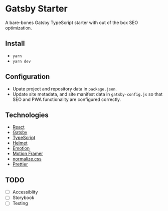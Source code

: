 # Gatsby Starter

A bare-bones Gatsby TypeScript starter with out of the box SEO optimization.

## Install

- `yarn`
- `yarn dev`

## Configuration

- Upate project and repository data in `package.json`.
- Update site metadata, and site manifest data in `gatsby-config.js` so that SEO and PWA functionality are configured correctly.

## Technologies

- [React](https://github.com/facebook/react)
- [Gatsby](https://github.com/gatsbyjs)
- [TypeScript](https://www.typescriptlang.org/)
- [Helmet](https://github.com/nfl/react-helmet)
- [Emotion](https://github.com/emotion-js/emotion)
- [Motion Framer](https://www.framer.com/developers/)
- [normalize.css](https://github.com/necolas/normalize.css)
- [Prettier](https://prettier.io/)

## TODO

- [ ] Accessiblity
- [ ] Storybook
- [ ] Testing
